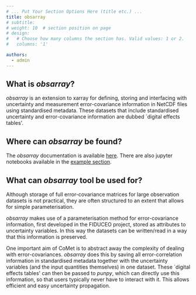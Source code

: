 ```yaml
---
# ... Put Your Section Options Here (title etc.) ...
title: obsarray
# subtitle:
# weight: 10  # section position on page
# design:
#   # Choose how many columns the section has. Valid values: 1 or 2.
#   columns: '1'

authors:
  - admin
---
```


## What is *obsarray*?

*obsarray* is an extension to xarray for defining, storing and interfacing with uncertainty and measurement error-covariance information in NetCDF files using standardised metadata. These datasets that include standardised uncertainty and error-covariance information are dubbed `digital effects tables'.

## Where can *obsarray* be found?

The *obsarray* documentation is available [here](https://obsarray.readthedocs.io/en/latest/).
There are also jupyter notebooks available in the [example section](user-guide/examples).

## What can *obsarray* tool be used for?

Although storage of full error-covariance matrices for large observation datasets is not practical, they are often structured to an extent that allows for simple parameterisation. 

*obsarray* makes use of a parameterisation method for error-covariance information, first developed in the FIDUCEO project, stored as attributes to uncertainty variables. In this way the datasets can be written/read in a way that this information is preserved.

One important aim of CoMet is to abstract away the complexity of dealing with error-covariances. *obsarray* does this by saving all error-correlation information in standardised metadata together with the uncertainty variables (and the input quantities themselves) in one dataset. These `digital effects tables' can then be passed to *punpy*, which can directly use this information, so that users typically never have to interact with it. This allows efficient and easy uncertainty propagation.

